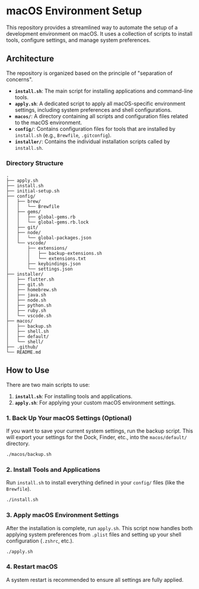 # macOS Environment Setup

This repository provides a streamlined way to automate the setup of a development environment on macOS. It uses a collection of scripts to install tools, configure settings, and manage system preferences.

## Architecture

The repository is organized based on the principle of "separation of concerns".

-   **`install.sh`**: The main script for installing applications and command-line tools.
-   **`apply.sh`**: A dedicated script to apply all macOS-specific environment settings, including system preferences and shell configurations.
-   **`macos/`**: A directory containing all scripts and configuration files related to the macOS environment.
-   **`config/`**: Contains configuration files for tools that are installed by `install.sh` (e.g., `Brewfile`, `.gitconfig`).
-   **`installer/`**: Contains the individual installation scripts called by `install.sh`.

### Directory Structure

```
.
├── apply.sh
├── install.sh
├── initial-setup.sh
├── config/
│   ├── brew/
│   │   └── Brewfile
│   ├── gems/
│   │   ├── global-gems.rb
│   │   └── global-gems.rb.lock
│   ├── git/
│   ├── node/
│   │   └── global-packages.json
│   └── vscode/
│       ├── extensions/
│       │   ├── backup-extensions.sh
│       │   └── extensions.txt
│       ├── keybindings.json
│       └── settings.json
├── installer/
│   ├── flutter.sh
│   ├── git.sh
│   ├── homebrew.sh
│   ├── java.sh
│   ├── node.sh
│   ├── python.sh
│   ├── ruby.sh
│   └── vscode.sh
├── macos/
│   ├── backup.sh
│   ├── shell.sh
│   ├── default/
│   └── shell/
├── .github/
└── README.md
```

## How to Use

There are two main scripts to use:

1.  **`install.sh`**: For installing tools and applications.
2.  **`apply.sh`**: For applying your custom macOS environment settings.

### 1. Back Up Your macOS Settings (Optional)

If you want to save your current system settings, run the backup script. This will export your settings for the Dock, Finder, etc., into the `macos/default/` directory.

```sh
./macos/backup.sh
```

### 2. Install Tools and Applications

Run `install.sh` to install everything defined in your `config/` files (like the `Brewfile`).

```sh
./install.sh
```

### 3. Apply macOS Environment Settings

After the installation is complete, run `apply.sh`. This script now handles both applying system preferences from `.plist` files and setting up your shell configuration (`.zshrc`, etc.).

```sh
./apply.sh
```

### 4. Restart macOS

A system restart is recommended to ensure all settings are fully applied.
